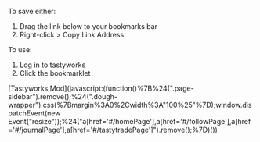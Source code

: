 To save either:
1. Drag the link below to your bookmarks bar
2. Right-click > Copy Link Address

To use:
1. Log in to tastyworks
1. Click the bookmarklet

[Tastyworks Mod](javascript:(function()%7B%24(".page-sidebar").remove();%24(".dough-wrapper").css(%7Bmargin%3A0%2Cwidth%3A"100%25"%7D);window.dispatchEvent(new Event("resize"));%24("a[href='#/homePage'],a[href='#/followPage'],a[href='#/journalPage'],a[href='#/tastytradePage']").remove();%7D)())
